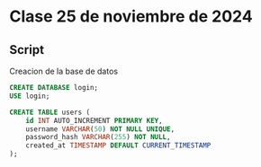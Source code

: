 
# Clase 25 de noviembre de 2024
## Script
Creacion de la base de datos

```sql
CREATE DATABASE login;
USE login;

CREATE TABLE users (
    id INT AUTO_INCREMENT PRIMARY KEY,
    username VARCHAR(50) NOT NULL UNIQUE,
    password_hash VARCHAR(255) NOT NULL,
    created_at TIMESTAMP DEFAULT CURRENT_TIMESTAMP
);
```